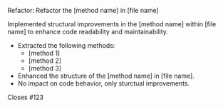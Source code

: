 Refactor: Refactor the [method name] in [file name]

Implemented structural improvements in the [method name] within [file name] to enhance code readability and maintainability.

- Extracted the following methods:
    - [method 1]
    - [method 2]
    - [method 3]
- Enhanced the structure of the [method name] in [file name].
- No impact on code behavior, only sturctual improvements.

Closes #123

